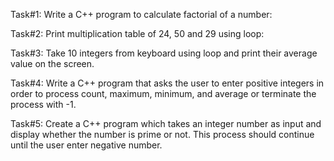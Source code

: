 Task#1: Write a C++ program to calculate factorial of a number:

Task#2: Print multiplication table of 24, 50 and 29 using loop:

Task#3: Take 10 integers from keyboard using loop and print their average value on the
screen.

Task#4: Write a C++ program that asks the user to enter positive integers in order to
process count, maximum, minimum, and average or terminate the process with -1.

Task#5: Create a C++ program which takes an integer number as input and display
whether the number is prime or not. This process should continue until the user enter
negative number.
